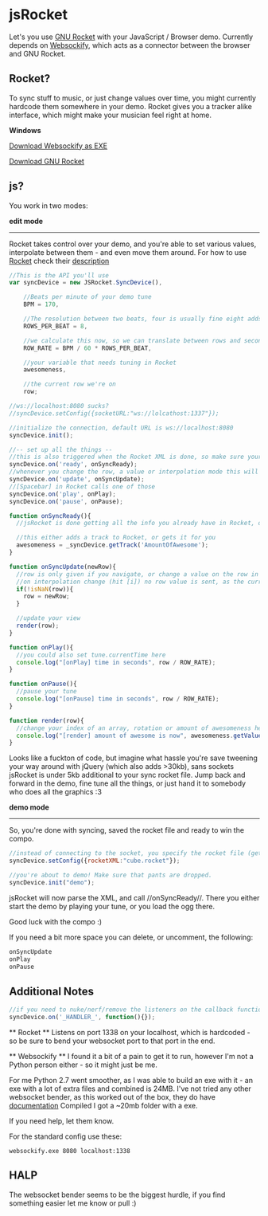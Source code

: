 jsRocket
========
Let's you use <a href="https://github.com/kusma/rocket">GNU Rocket</a> with your JavaScript / Browser demo.
Currently depends on <a href="https://github.com/kanaka/websockify">Websockify</a>, which acts as a connector between the browser and GNU Rocket.

Rocket?
-------
To sync stuff to music, or just change values over time, you might currently hardcode them somewhere in your demo. Rocket gives you a tracker alike interface, which might make your musician feel right at home.

**Windows**

<a href="https://github.com/kanaka/websockify/downloads">Download Websockify as EXE</a>

<a href="http://sourceforge.net/projects/rocket/">Download GNU Rocket</a>

js?
---
You work in two modes:

**edit mode**
- - - - - - -
Rocket takes control over your demo, and you're able to set various values, interpolate between them - and even move them around.
For how to use <a href="https://github.com/kusma/rocket/">Rocket</a> check their <a href="https://github.com/kusma/rocket/blob/master/README">description</a>

```js
//This is the API you'll use
var syncDevice = new JSRocket.SyncDevice(),

    //Beats per minute of your demo tune
    BPM = 170,

    //The resolution between two beats, four is usually fine eight adds a bit more finer control
    ROWS_PER_BEAT = 8,

    //we calculate this now, so we can translate between rows and seconds later on
    ROW_RATE = BPM / 60 * ROWS_PER_BEAT,

    //your variable that needs tuning in Rocket
    awesomeness,

    //the current row we're on
    row;

//ws://localhost:8080 sucks?
//syncDevice.setConfig({socketURL:"ws://lolcathost:1337"});

//initialize the connection, default URL is ws://localhost:8080
syncDevice.init();

//-- set up all the things --
//this is also triggered when the Rocket XML is done, so make sure your ogg is ready
syncDevice.on('ready', onSyncReady);
//whenever you change the row, a value or interpolation mode this will get called
syncDevice.on('update', onSyncUpdate);
//[Spacebar] in Rocket calls one of those
syncDevice.on('play', onPlay);
syncDevice.on('pause', onPause);

function onSyncReady(){
  //jsRocket is done getting all the info you already have in Rocket, or is done parsing the .rocket file

  //this either adds a track to Rocket, or gets it for you
  awesomeness = _syncDevice.getTrack('AmountOfAwesome');
}

function onSyncUpdate(newRow){
  //row is only given if you navigate, or change a value on the row in Rocket
  //on interpolation change (hit [i]) no row value is sent, as the current there is the upper row of your block
  if(!isNaN(row)){
    row = newRow;
  }

  //update your view
  render(row);
}

function onPlay(){
  //you could also set tune.currentTime here
  console.log("[onPlay] time in seconds", row / ROW_RATE);
}

function onPause(){
  //pause your tune
  console.log("[onPause] time in seconds", row / ROW_RATE);
}

function render(row){
  //change your index of an array, rotation or amount of awesomeness here
  console.log("[render] amount of awesome is now", awesomeness.getValue(row));
}
```
Looks like a fuckton of code, but imagine what hassle you're save tweening your way around with jQuery (which also adds >30kb), sans sockets jsRocket is under 5kb additional to your sync rocket file.
Jump back and forward in the demo, fine tune all the things, or just hand it to somebody who does all the graphics :3

**demo mode**
- - - - - - -
So, you're done with syncing, saved the rocket file and ready to win the compo.

```js
//instead of connecting to the socket, you specify the rocket file (getConfig() works btw)
syncDevice.setConfig({rocketXML:"cube.rocket"});

//you're about to demo! Make sure that pants are dropped.
syncDevice.init("demo");
```

jsRocket will now parse the XML, and call //onSyncReady//.
There you either start the demo by playing your tune, or you load the ogg there.

Good luck with the compo :)

If you need a bit more space you can delete, or uncomment, the following:
```js
onSyncUpdate
onPlay
onPause
```

Additional Notes
----------------

```js
//if you need to nuke/nerf/remove the listeners on the callback functions do this:
syncDevice.on('_HANDLER_', function(){});
```

** Rocket **
Listens on port 1338 on your localhost, which is hardcoded - so be sure to bend your websocket port to that port in the end.

** Websockify **
I found it a bit of a pain to get it to run, however I'm not a Python person either - so it might just be me.

For me Python 2.7 went smoother, as I was able to build an exe with it - an exe with a lot of extra files and combined is 24MB.
I've not tried any other websocket bender, as this worked out of the box, they do have <a href="https://github.com/kanaka/websockify/wiki/Compiling-Websockify-as-Windows-Executable">documentation</a>
Compiled I got a ~20mb folder with a exe.

If you need help, let them know.


For the standard config use these:
```cli
websockify.exe 8080 localhost:1338
```

HALP
----
The websocket bender seems to be the biggest hurdle, if you find something easier let me know or pull :)

